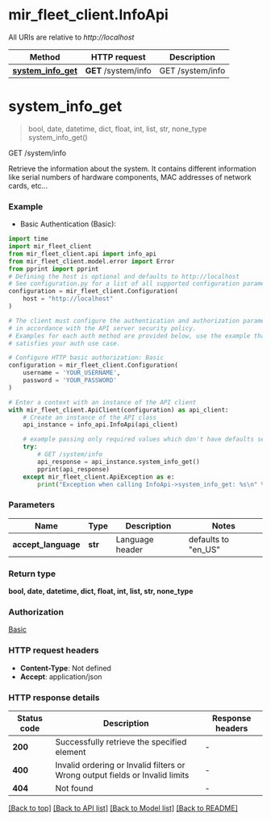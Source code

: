 # mir_fleet_client.InfoApi

All URIs are relative to *http://localhost*

Method | HTTP request | Description
------------- | ------------- | -------------
[**system_info_get**](InfoApi.md#system_info_get) | **GET** /system/info | GET /system/info


# **system_info_get**
> bool, date, datetime, dict, float, int, list, str, none_type system_info_get()

GET /system/info

Retrieve the information about the system. It contains different information like serial numbers of hardware components, MAC addresses of network cards, etc...

### Example

* Basic Authentication (Basic):

```python
import time
import mir_fleet_client
from mir_fleet_client.api import info_api
from mir_fleet_client.model.error import Error
from pprint import pprint
# Defining the host is optional and defaults to http://localhost
# See configuration.py for a list of all supported configuration parameters.
configuration = mir_fleet_client.Configuration(
    host = "http://localhost"
)

# The client must configure the authentication and authorization parameters
# in accordance with the API server security policy.
# Examples for each auth method are provided below, use the example that
# satisfies your auth use case.

# Configure HTTP basic authorization: Basic
configuration = mir_fleet_client.Configuration(
    username = 'YOUR_USERNAME',
    password = 'YOUR_PASSWORD'
)

# Enter a context with an instance of the API client
with mir_fleet_client.ApiClient(configuration) as api_client:
    # Create an instance of the API class
    api_instance = info_api.InfoApi(api_client)

    # example passing only required values which don't have defaults set
    try:
        # GET /system/info
        api_response = api_instance.system_info_get()
        pprint(api_response)
    except mir_fleet_client.ApiException as e:
        print("Exception when calling InfoApi->system_info_get: %s\n" % e)
```


### Parameters

Name | Type | Description  | Notes
------------- | ------------- | ------------- | -------------
 **accept_language** | **str**| Language header | defaults to "en_US"

### Return type

**bool, date, datetime, dict, float, int, list, str, none_type**

### Authorization

[Basic](../README.md#Basic)

### HTTP request headers

 - **Content-Type**: Not defined
 - **Accept**: application/json


### HTTP response details

| Status code | Description | Response headers |
|-------------|-------------|------------------|
**200** | Successfully retrieve the specified element |  -  |
**400** | Invalid ordering or Invalid filters or Wrong output fields or Invalid limits |  -  |
**404** | Not found |  -  |

[[Back to top]](#) [[Back to API list]](../README.md#documentation-for-api-endpoints) [[Back to Model list]](../README.md#documentation-for-models) [[Back to README]](../README.md)

